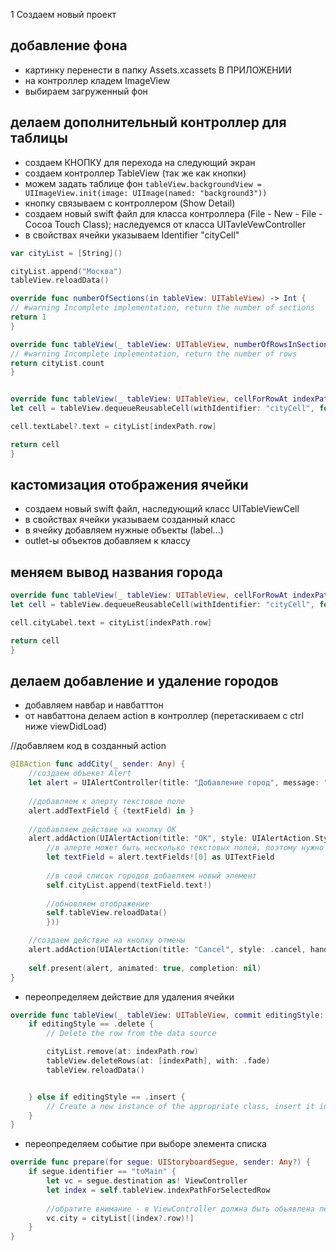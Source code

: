 1 Создаем новый проект

## добавление фона
* картинку перенести в папку Assets.xcassets В ПРИЛОЖЕНИИ
* на контроллер кладем ImageView
* выбираем загруженный фон

## делаем дополнительный контроллер для таблицы
* создаем КНОПКУ для перехода на следующий экран
* создаем контроллер TableView (так же как кнопки)
* можем задать таблице фон ``tableView.backgroundView = UIImageView.init(image: UIImage(named: "background3"))``
* кнопку связываем с контроллером (Show Detail)
* создаем новый swift файл для класса контроллера (File - New - File - Cocoa Touch Class); наследуемся от класса UITavleVewController
* в свойствах ячейки указываем Identifier "cityCell"

```swift
var cityList = [String]()

cityList.append("Москва")
tableView.reloadData()

override func numberOfSections(in tableView: UITableView) -> Int {
// #warning Incomplete implementation, return the number of sections
return 1
}

override func tableView(_ tableView: UITableView, numberOfRowsInSection section: Int) -> Int {
// #warning Incomplete implementation, return the number of rows
return cityList.count
}


override func tableView(_ tableView: UITableView, cellForRowAt indexPath: IndexPath) -> UITableViewCell {
let cell = tableView.dequeueReusableCell(withIdentifier: "cityCell", for: indexPath)

cell.textLabel?.text = cityList[indexPath.row]

return cell
}
```
## кастомизация отображения ячейки
* создаем новый swift файл, наследующий класс UITableViewCell
* в свойствах ячейки указываем созданный класс
* в ячейку добавляем нужные объекты (label...)
* outlet-ы объектов добавляем к классу

## меняем вывод названия города

```swift
override func tableView(_ tableView: UITableView, cellForRowAt indexPath: IndexPath) -> UITableViewCell {
let cell = tableView.dequeueReusableCell(withIdentifier: "cityCell", for: indexPath) as! TableViewCell

cell.cityLabel.text = cityList[indexPath.row]

return cell
}
```

## делаем добавление и удаление городов
* добавляем навбар и навбатттон
* от навбаттона делаем action в контроллер (перетаскиваем с ctrl ниже viewDidLoad)

//добавляем код в созданный action
```swift
@IBAction func addCity(_ sender: Any) {
    //создаем объекет Alert
    let alert = UIAlertController(title: "Добавление город", message: "Добавьте пожалуйста город!", preferredStyle: .alert)
    
    //добавляем к алерту текстовое поле
    alert.addTextField { (textField) in }
    
    //добавляем действие на кнопку ОК
    alert.addAction(UIAlertAction(title: "OK", style: UIAlertAction.Style.default, handler: { (alertAction) in
        //в алерте может быть несколько текстовых полей, поэтому нужно вытаскиваем по индексу
        let textField = alert.textFields![0] as UITextField
        
        //в свой список городов добавляем новый элемент
        self.cityList.append(textField.text!)
        
        //обновляем отображение
        self.tableView.reloadData()
        }))

    //создаем действие на кнопку отмены
    alert.addAction(UIAlertAction(title: "Cancel", style: .cancel, handler: { (alertAction) in }))
    
    self.present(alert, animated: true, completion: nil)
}
```

* переопределяем действие для удаления ячейки

```swift 
override func tableView(_ tableView: UITableView, commit editingStyle:  UITableViewCell.EditingStyle, forRowAt indexPath: IndexPath) {
    if editingStyle == .delete {
        // Delete the row from the data source

        cityList.remove(at: indexPath.row)
        tableView.deleteRows(at: [indexPath], with: .fade)
        tableView.reloadData()


    } else if editingStyle == .insert {
        // Create a new instance of the appropriate class, insert it into the array, and add a new row to the table view
    }
}
```

* переопределяем событие при выборе элемента списка
```swift
override func prepare(for segue: UIStoryboardSegue, sender: Any?) {
    if segue.identifier == "toMain" {
        let vc = segue.destination as! ViewController
        let index = self.tableView.indexPathForSelectedRow
        
        //обратите внимание - в ViewController должна быть объявлена переменная city
        vc.city = cityList[(index?.row)!]
    }
}
```
